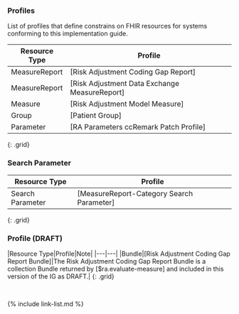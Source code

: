
### Profiles

List of profiles that define constrains on FHIR resources for systems conforming to this implementation guide.

|Resource Type|Profile|
|---|---|
|MeasureReport|[Risk Adjustment Coding Gap Report]|
|MeasureReport|[Risk Adjustment Data Exchange MeasureReport]
|Measure|[Risk Adjustment Model Measure]|
|Group|[Patient Group]|
|Parameter|[RA Parameters ccRemark Patch Profile]|
{: .grid}

### Search Parameter

|Resource Type|Profile|
|---|---|
|Search Parameter|[MeasureReport-Category Search Parameter]
{: .grid}

### Profile (DRAFT)

|Resource Type|Profile|Note|
|---|---|
|Bundle|[Risk Adjustment Coding Gap Report Bundle]|The Risk Adjustment Coding Gap Report Bundle is a collection Bundle returned by [$ra.evaluate-measure] and included in this version of the IG as DRAFT.|
{: .grid}


<br />

{% include link-list.md %}
